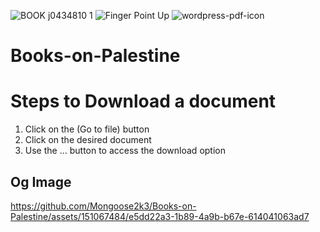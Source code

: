 ![BOOK j0434810 1](https://github.com/Mongoose2k3/Books-on-Palestine/assets/151067484/e5dd22a3-1b89-4a9b-b67e-614041063ad7)
![Finger Point Up](https://github.com/Mongoose2k3/Books-on-Palestine/assets/151067484/dd50cbb6-ac73-46d9-996d-c501806f4630)
![wordpress-pdf-icon](https://github.com/Mongoose2k3/Books-on-Palestine/assets/151067484/a38f0a07-7797-4b0f-89fc-9662ee703b17)

# Books-on-Palestine

# Steps to Download a document
1. Click on the (Go to file) button
2. Click on the desired document
3. Use the ... button to access the download option



## Og Image

<meta property="og:image" content="https://github.com/Mongoose2k3/Books-on-Palestine/assets/151067484/e5dd22a3-1b89-4a9b-b67e-614041063ad7">

https://github.com/Mongoose2k3/Books-on-Palestine/assets/151067484/e5dd22a3-1b89-4a9b-b67e-614041063ad7
